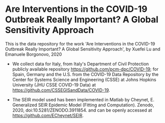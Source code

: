 # Are Interventions in the COVID-19 Outbreak Really Important? A Global Sensitivity Approach
This is the data repository for the work 'Are Interventions in the COVID-19 Outbreak Really Important? A Global Sensitivity Approach', by Xuefei Lu and Emanuele Borgonovo, 2020


* We collect data for Italy, from Italy's Department of Civil Protection publicly available repository https://github.com/pcm-dpc/COVID-19; for Spain, Germany and the U.S. from the COVID-19 Data Repository by the Center for Systems Science and Engineering (CSSE) at Johns Hopkins University (JHU CSSE COVID-19 Data) at https://github.com/CSSEGISandData/COVID-19.

* The SEIR model used has been implemented in Matlab by 
Cheynet, E. Generalized SEIR Epidemic Model (Fitting and Computation). Zenodo, 2020, doi:10.5281/ZENODO.3911854.
and can be openly accessed at https://github.com/ECheynet/SEIR.
